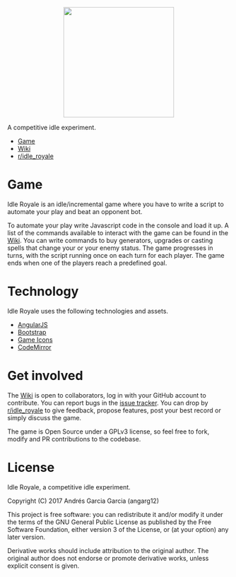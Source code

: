 <p align="center">
  <img src="https://cdn.rawgit.com/angarg12/idle_royale/43fe30f4/img/ir_logo.png" width="250">
</p>

A competitive idle experiment.

* [Game](https://angarg12.github.io/IdleRoyale)
* [Wiki](https://github.com/angarg12/idle_royale/wiki)
* [r/idle_royale](https://www.reddit.com/r/idle_royale/)

# Game

Idle Royale is an idle/incremental game where you have to write a script to automate your play and beat an opponent bot.

To automate your play write Javascript code in the console and load it up. A list of the commands available to interact with the game can be found in the [Wiki](https://github.com/angarg12/idle_royale/wiki). You can write commands to buy generators, upgrades or casting spells that change your or your enemy status. The game progresses in turns, with the script running once on each turn for each player. The game ends when one of the players reach a predefined goal.

# Technology

Idle Royale uses the following technologies and assets.

* [AngularJS](https://angularjs.org/)
* [Bootstrap](http://getbootstrap.com/)
* [Game Icons](http://game-icons.net/)
* [CodeMirror](https://codemirror.net/)

# Get involved

The [Wiki](https://github.com/angarg12/idle_royale/wiki) is open to collaborators, log in with your GitHub account to contribute. You can report bugs in the [issue tracker](https://github.com/angarg12/idle_royale/issues). You can drop by [r/idle_royale](https://www.reddit.com/r/idle_royale/) to give feedback, propose features, post your best record or simply discuss the game.

The game is Open Source under a GPLv3 license, so feel free to fork, modify and PR contributions to the codebase.

# License

Idle Royale, a competitive idle experiment.

Copyright (C) 2017 Andrés Garcia Garcia (angarg12)

This project is free software: you can redistribute it and/or modify
it under the terms of the GNU General Public License as published by
the Free Software Foundation, either version 3 of the License, or
(at your option) any later version.

Derivative works should include attribution to the original author. 
The original author does not endorse or promote derivative works, unless explicit consent is given.
